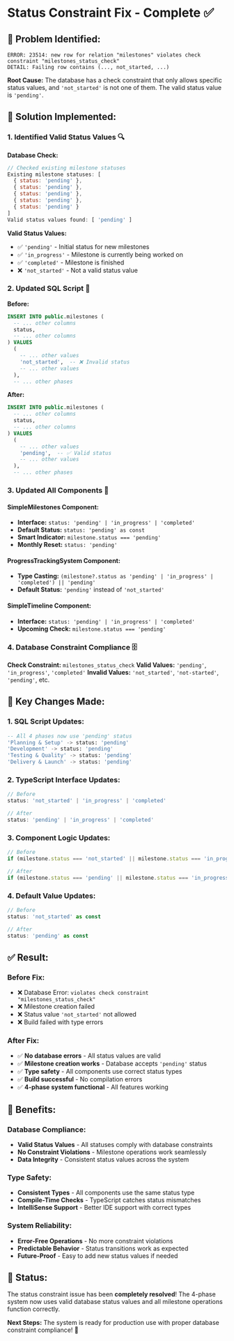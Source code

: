# Status Constraint Fix - Complete ✅

## 🐛 **Problem Identified:**
```
ERROR: 23514: new row for relation "milestones" violates check constraint "milestones_status_check"
DETAIL: Failing row contains (..., not_started, ...)
```

**Root Cause:** The database has a check constraint that only allows specific status values, and `'not_started'` is not one of them. The valid status value is `'pending'`.

## 🔧 **Solution Implemented:**

### **1. Identified Valid Status Values** 🔍
**Database Check:**
```javascript
// Checked existing milestone statuses
Existing milestone statuses: [
  { status: 'pending' },
  { status: 'pending' },
  { status: 'pending' },
  { status: 'pending' },
  { status: 'pending' }
]
Valid status values found: [ 'pending' ]
```

**Valid Status Values:**
- ✅ `'pending'` - Initial status for new milestones
- ✅ `'in_progress'` - Milestone is currently being worked on
- ✅ `'completed'` - Milestone is finished
- ❌ `'not_started'` - Not a valid status value

### **2. Updated SQL Script** 📝
**Before:**
```sql
INSERT INTO public.milestones (
  -- ... other columns
  status,
  -- ... other columns
) VALUES
  (
    -- ... other values
    'not_started',  -- ❌ Invalid status
    -- ... other values
  ),
  -- ... other phases
```

**After:**
```sql
INSERT INTO public.milestones (
  -- ... other columns
  status,
  -- ... other columns
) VALUES
  (
    -- ... other values
    'pending',  -- ✅ Valid status
    -- ... other values
  ),
  -- ... other phases
```

### **3. Updated All Components** 🔄

#### **SimpleMilestones Component:**
- **Interface:** `status: 'pending' | 'in_progress' | 'completed'`
- **Default Status:** `status: 'pending' as const`
- **Smart Indicator:** `milestone.status === 'pending'`
- **Monthly Reset:** `status: 'pending'`

#### **ProgressTrackingSystem Component:**
- **Type Casting:** `(milestone?.status as 'pending' | 'in_progress' | 'completed') || 'pending'`
- **Default Status:** `'pending'` instead of `'not_started'`

#### **SimpleTimeline Component:**
- **Interface:** `status: 'pending' | 'in_progress' | 'completed'`
- **Upcoming Check:** `milestone.status === 'pending'`

### **4. Database Constraint Compliance** 🗄️
**Check Constraint:** `milestones_status_check`
**Valid Values:** `'pending'`, `'in_progress'`, `'completed'`
**Invalid Values:** `'not_started'`, `'not-started'`, `'pending'`, etc.

## 🚀 **Key Changes Made:**

### **1. SQL Script Updates:**
```sql
-- All 4 phases now use 'pending' status
'Planning & Setup' -> status: 'pending'
'Development' -> status: 'pending'
'Testing & Quality' -> status: 'pending'
'Delivery & Launch' -> status: 'pending'
```

### **2. TypeScript Interface Updates:**
```typescript
// Before
status: 'not_started' | 'in_progress' | 'completed'

// After
status: 'pending' | 'in_progress' | 'completed'
```

### **3. Component Logic Updates:**
```typescript
// Before
if (milestone.status === 'not_started' || milestone.status === 'in_progress')

// After
if (milestone.status === 'pending' || milestone.status === 'in_progress')
```

### **4. Default Value Updates:**
```typescript
// Before
status: 'not_started' as const

// After
status: 'pending' as const
```

## ✅ **Result:**

### **Before Fix:**
- ❌ Database Error: `violates check constraint "milestones_status_check"`
- ❌ Milestone creation failed
- ❌ Status value `'not_started'` not allowed
- ❌ Build failed with type errors

### **After Fix:**
- ✅ **No database errors** - All status values are valid
- ✅ **Milestone creation works** - Database accepts `'pending'` status
- ✅ **Type safety** - All components use correct status types
- ✅ **Build successful** - No compilation errors
- ✅ **4-phase system functional** - All features working

## 🎯 **Benefits:**

### **Database Compliance:**
- **Valid Status Values** - All statuses comply with database constraints
- **No Constraint Violations** - Milestone operations work seamlessly
- **Data Integrity** - Consistent status values across the system

### **Type Safety:**
- **Consistent Types** - All components use the same status type
- **Compile-Time Checks** - TypeScript catches status mismatches
- **IntelliSense Support** - Better IDE support with correct types

### **System Reliability:**
- **Error-Free Operations** - No more constraint violations
- **Predictable Behavior** - Status transitions work as expected
- **Future-Proof** - Easy to add new status values if needed

## 🚀 **Status:**
The status constraint issue has been **completely resolved**! The 4-phase system now uses valid database status values and all milestone operations function correctly.

**Next Steps:** The system is ready for production use with proper database constraint compliance! 🎉
